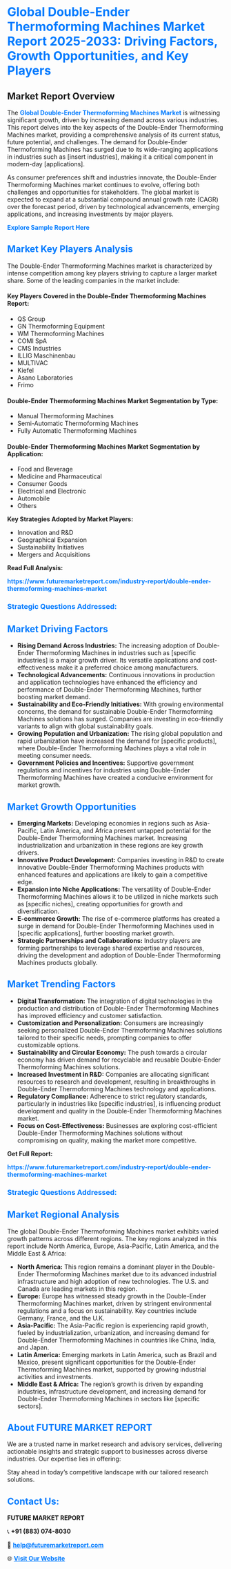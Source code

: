 <h1 style="color: #007BFF;">Global Double-Ender Thermoforming Machines Market Report 2025-2033: Driving Factors, Growth Opportunities, and Key Players</h1>

<section id="overview">
<h2>Market Report Overview</h2>
<p>The <a href="https://www.futuremarketreport.com/industry-report/double-ender-thermoforming-machines-market" style="color: #007BFF; text-decoration: none;"><strong>Global Double-Ender Thermoforming Machines Market</strong></a> is witnessing significant growth, driven by increasing demand across various industries. This report delves into the key aspects of the Double-Ender Thermoforming Machines market, providing a comprehensive analysis of its current status, future potential, and challenges. The demand for Double-Ender Thermoforming Machines has surged due to its wide-ranging applications in industries such as [insert industries], making it a critical component in modern-day [applications].</p>
<p>As consumer preferences shift and industries innovate, the Double-Ender Thermoforming Machines market continues to evolve, offering both challenges and opportunities for stakeholders. The global market is expected to expand at a substantial compound annual growth rate (CAGR) over the forecast period, driven by technological advancements, emerging applications, and increasing investments by major players.</p>
</section>

<section id="overview">
<p><a href="https://www.futuremarketreport.com/request-sample/reportId=50583" style="color: #007BFF; text-decoration: none;"><strong>Explore Sample Report Here</strong></a></p>
</section>

<section id="key-players">
<h2 style="color: #007BFF;">Market Key Players Analysis</h2>
<p>The Double-Ender Thermoforming Machines market is characterized by intense competition among key players striving to capture a larger market share. Some of the leading companies in the market include:</p>
<h4>Key Players Covered in the Double-Ender Thermoforming Machines Report:</h4>
<ul><li>QS Group</li><li>GN Thermoforming Equipment</li><li>WM Thermoforming Machines</li><li>COMI SpA</li><li>CMS Industries</li><li>ILLIG Maschinenbau</li><li>MULTIVAC</li><li>Kiefel</li><li>Asano Laboratories</li><li>Frimo</li></ul>
<h4>Double-Ender Thermoforming Machines Market Segmentation by Type:</h4>
<ul><li>Manual Thermoforming Machines</li><li>Semi-Automatic Thermoforming Machines</li><li>Fully Automatic Thermoforming Machines</li></ul>

<h4>Double-Ender Thermoforming Machines Market Segmentation by Application:</h4>
<ul><li>Food and Beverage</li><li>Medicine and Pharmaceutical</li><li>Consumer Goods</li><li>Electrical and Electronic</li><li>Automobile</li><li>Others</li></ul>
<p><strong>Key Strategies Adopted by Market Players:</strong></p>
<ul>
<li>Innovation and R&D</li>
<li>Geographical Expansion</li>
<li>Sustainability Initiatives</li>
<li>Mergers and Acquisitions</li>
</ul>
</section>

<section>
<p><strong>Read Full Analysis: </strong></p><a href="https://www.futuremarketreport.com/industry-report/double-ender-thermoforming-machines-market" style="color: #007BFF; text-decoration: none;"><strong>https://www.futuremarketreport.com/industry-report/double-ender-thermoforming-machines-market</strong></a>
<h3 style="color: #007BFF;">Strategic Questions Addressed:</h3>
</section>

<section id="driving-factors">
<h2 style="color: #007BFF;">Market Driving Factors</h2>
<ul>
<li><strong>Rising Demand Across Industries:</strong> The increasing adoption of Double-Ender Thermoforming Machines in industries such as [specific industries] is a major growth driver. Its versatile applications and cost-effectiveness make it a preferred choice among manufacturers.</li>
<li><strong>Technological Advancements:</strong> Continuous innovations in production and application technologies have enhanced the efficiency and performance of Double-Ender Thermoforming Machines, further boosting market demand.</li>
<li><strong>Sustainability and Eco-Friendly Initiatives:</strong> With growing environmental concerns, the demand for sustainable Double-Ender Thermoforming Machines solutions has surged. Companies are investing in eco-friendly variants to align with global sustainability goals.</li>
<li><strong>Growing Population and Urbanization:</strong> The rising global population and rapid urbanization have increased the demand for [specific products], where Double-Ender Thermoforming Machines plays a vital role in meeting consumer needs.</li>
<li><strong>Government Policies and Incentives:</strong> Supportive government regulations and incentives for industries using Double-Ender Thermoforming Machines have created a conducive environment for market growth.</li>
</ul>
</section>

<section id="growth-opportunities">
<h2 style="color: #007BFF;">Market Growth Opportunities</h2>
<ul>
<li><strong>Emerging Markets:</strong> Developing economies in regions such as Asia-Pacific, Latin America, and Africa present untapped potential for the Double-Ender Thermoforming Machines market. Increasing industrialization and urbanization in these regions are key growth drivers.</li>
<li><strong>Innovative Product Development:</strong> Companies investing in R&D to create innovative Double-Ender Thermoforming Machines products with enhanced features and applications are likely to gain a competitive edge.</li>
<li><strong>Expansion into Niche Applications:</strong> The versatility of Double-Ender Thermoforming Machines allows it to be utilized in niche markets such as [specific niches], creating opportunities for growth and diversification.</li>
<li><strong>E-commerce Growth:</strong> The rise of e-commerce platforms has created a surge in demand for Double-Ender Thermoforming Machines used in [specific applications], further boosting market growth.</li>
<li><strong>Strategic Partnerships and Collaborations:</strong> Industry players are forming partnerships to leverage shared expertise and resources, driving the development and adoption of Double-Ender Thermoforming Machines products globally.</li>
</ul>
</section>

<section id="trending-factors">
<h2 style="color: #007BFF;">Market Trending Factors</h2>
<ul>
<li><strong>Digital Transformation:</strong> The integration of digital technologies in the production and distribution of Double-Ender Thermoforming Machines has improved efficiency and customer satisfaction.</li>
<li><strong>Customization and Personalization:</strong> Consumers are increasingly seeking personalized Double-Ender Thermoforming Machines solutions tailored to their specific needs, prompting companies to offer customizable options.</li>
<li><strong>Sustainability and Circular Economy:</strong> The push towards a circular economy has driven demand for recyclable and reusable Double-Ender Thermoforming Machines solutions.</li>
<li><strong>Increased Investment in R&D:</strong> Companies are allocating significant resources to research and development, resulting in breakthroughs in Double-Ender Thermoforming Machines technology and applications.</li>
<li><strong>Regulatory Compliance:</strong> Adherence to strict regulatory standards, particularly in industries like [specific industries], is influencing product development and quality in the Double-Ender Thermoforming Machines market.</li>
<li><strong>Focus on Cost-Effectiveness:</strong> Businesses are exploring cost-efficient Double-Ender Thermoforming Machines solutions without compromising on quality, making the market more competitive.</li>
</ul>
</section>

<section>
<p><strong>Get Full Report: </strong></p><a href="https://www.futuremarketreport.com/industry-report/double-ender-thermoforming-machines-market" style="color: #007BFF; text-decoration: none;"><strong>https://www.futuremarketreport.com/industry-report/double-ender-thermoforming-machines-market</strong></a>
<h3 style="color: #007BFF;">Strategic Questions Addressed:</h3>
</section>


<section id="regional-analysis">
<h2 style="color: #007BFF;">Market Regional Analysis</h2>
<p>The global Double-Ender Thermoforming Machines market exhibits varied growth patterns across different regions. The key regions analyzed in this report include North America, Europe, Asia-Pacific, Latin America, and the Middle East & Africa:</p>
<ul>
<li><strong>North America:</strong> This region remains a dominant player in the Double-Ender Thermoforming Machines market due to its advanced industrial infrastructure and high adoption of new technologies. The U.S. and Canada are leading markets in this region.</li>
<li><strong>Europe:</strong> Europe has witnessed steady growth in the Double-Ender Thermoforming Machines market, driven by stringent environmental regulations and a focus on sustainability. Key countries include Germany, France, and the U.K.</li>
<li><strong>Asia-Pacific:</strong> The Asia-Pacific region is experiencing rapid growth, fueled by industrialization, urbanization, and increasing demand for Double-Ender Thermoforming Machines in countries like China, India, and Japan.</li>
<li><strong>Latin America:</strong> Emerging markets in Latin America, such as Brazil and Mexico, present significant opportunities for the Double-Ender Thermoforming Machines market, supported by growing industrial activities and investments.</li>
<li><strong>Middle East & Africa:</strong> The region’s growth is driven by expanding industries, infrastructure development, and increasing demand for Double-Ender Thermoforming Machines in sectors like [specific sectors].</li>
</ul>
</section>

<footer>
<h2 style="color: #007BFF;">About FUTURE MARKET REPORT</h2>
<p>We are a trusted name in market research and advisory services, delivering actionable insights and strategic support to businesses across diverse industries. Our expertise lies in offering:</p>

<p>Stay ahead in today’s competitive landscape with our tailored research solutions.</p>

<h2 style="color: #007BFF;">Contact Us:</h2>
<p><strong>FUTURE MARKET REPORT</strong></p>
<p>📞 <strong>+91 (883) 074-8030</strong></p>
<p>📧 <strong><a href="mailto:help@futuremarketreport.com" style="color: #007BFF;">help@futuremarketreport.com</a></strong></p>
<p>🌐 <strong><a href="https://www.futuremarketreport.com/" style="color: #007BFF;">Visit Our Website</a></strong></p>
</footer>